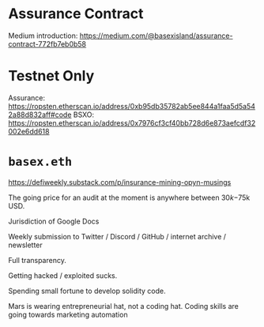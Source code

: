 # Assurance Contract


Medium introduction: https://medium.com/@basexisland/assurance-contract-772fb7eb0b58


# Testnet Only


Assurance: https://ropsten.etherscan.io/address/0xb95db35782ab5ee844a1faa5d5a542a88d832aff#code
BSXO: https://ropsten.etherscan.io/address/0x7976cf3cf40bb728d6e873aefcdf32002e6dd618


# `basex.eth`




https://defiweekly.substack.com/p/insurance-mining-opyn-musings


The going price for an audit at the moment is anywhere between $30k-$75k USD. 


Jurisdiction of Google Docs

Weekly submission to Twitter / Discord / GitHub / internet archive / newsletter 

Full transparency.

Getting hacked / exploited sucks.

Spending small fortune to develop solidity code.

Mars is wearing entrepreneurial hat, not a coding hat. Coding skills are going towards marketing automation 




